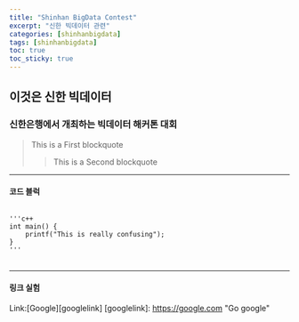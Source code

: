 ```yaml
---
title: "Shinhan BigData Contest"
excerpt: "신한 빅데이터 관련"
categories: [shinhanbigdata]
tags: [shinhanbigdata]
toc: true
toc_sticky: true
---
```


## 이것은 신한 빅데이터

### 신한은행에서 개최하는 빅데이터 해커톤 대회

> This is a First blockquote
>   > This is a Second blockquote

***

#### 코드 블럭
<pre>
<code>
'''c++
int main() {
    printf("This is really confusing");
}
'''
</code>
</pre>

***
#### 링크 실험
Link:[Google][googlelink]
[googlelink]: https://google.com "Go google"

